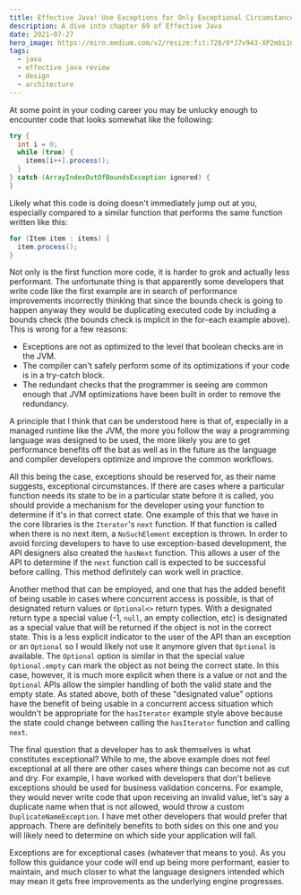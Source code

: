```yaml
---
title: Effective Java! Use Exceptions for Only Exceptional Circumstances
description: A dive into chapter 69 of Effective Java
date: 2021-07-27
hero_image: https://miro.medium.com/v2/resize:fit:720/0*J7v943-XP2mbi1Gh
tags:
  - java
  - effective java review
  - design
  - architecture
---
```


At some point in your coding career you may be unlucky enough to encounter code that looks somewhat like the following:

```java
try {
  int i = 0;
  while (true) {
    items[i++].process();
  }
} catch (ArrayIndexOutOfBoundsException ignored) {
}
```

Likely what this code is doing doesn't immediately jump out at you, especially compared to a similar function that performs the same function written like this:

```java
for (Item item : items) {
  item.process();
}
```

Not only is the first function more code, it is harder to grok and actually less performant. The unfortunate thing is that apparently some developers that write code like the first example are in search of performance improvements incorrectly thinking that since the bounds check is going to happen anyway they would be duplicating executed code by including a bounds check (the bounds check is implicit in the for-each example above). This is wrong for a few reasons:

* Exceptions are not as optimized to the level that boolean checks are in the JVM.
* The compiler can't safely perform some of its optimizations if your code is in a try-catch block.
* The redundant checks that the programmer is seeing are common enough that JVM optimizations have been built in order to remove the redundancy.

A principle that I think that can be understood here is that of, especially in a managed runtime like the JVM, the more you follow the way a programming language was designed to be used, the more likely you are to get performance benefits off the bat as well as in the future as the language and compiler developers optimize and improve the common workflows. 

All this being the case, exceptions should be reserved for, as their name suggests, exceptional circumstances. If there are cases where a particular function needs its state to be in a particular state before it is called, you should provide a mechanism for the developer using your function to determine if it's in that correct state. One example of this that we have in the core libraries is the `Iterator`'s `next` function. If that function is called when there is no next item, a `NoSuchElement` exception is thrown. In order to avoid forcing developers to have to use exception-based development, the API designers also created the `hasNext` function. This allows a user of the API to determine if the `next` function call is expected to be successful before calling. This method definitely can work well in practice.

Another method that can be employed, and one that has the added benefit of being usable in cases where concurrent access is possible, is that of designated return values or `Optional<>` return types. With a designated return type a special value (-1, `null`, an empty collection, etc) is designated as a special value that will be returned if the object is not in the correct state. This is a less explicit indicator to the user of the API than an exception or an `Optional` so I would likely not use it anymore given that `Optional` is available. The `Optional` option is similar in that the special value `Optional.empty` can mark the object as not being the correct state. In this case, however, it is much more explicit when there is a value or not and the `Optional` APIs allow the simpler handling of both the valid state and the empty state. As stated above, both of these "designated value" options have the benefit of being usable in a concurrent access situation which wouldn't be appropriate for the `hasIterator` example style above because the state could change between calling the `hasIterator` function and calling `next`.

The final question that a developer has to ask themselves is what constitutes exceptional? While to me, the above example does not feel exceptional at all there are other cases where things can become not as cut and dry. For example, I have worked with developers that don't believe exceptions should be used for business validation concerns. For example, they would never write code that upon receiving an invalid value, let's say a duplicate name when that is not allowed, would throw a custom `DuplicateNameException`. I have met other developers that would prefer that approach. There are definitely benefits to both sides on this one and you will likely need to determine on which side your application will fall. 

Exceptions are for exceptional cases (whatever that means to you). As you follow this guidance your code will end up being more performant, easier to maintain, and much closer to what the language designers intended which may mean it gets free improvements as the underlying engine progresses. 
